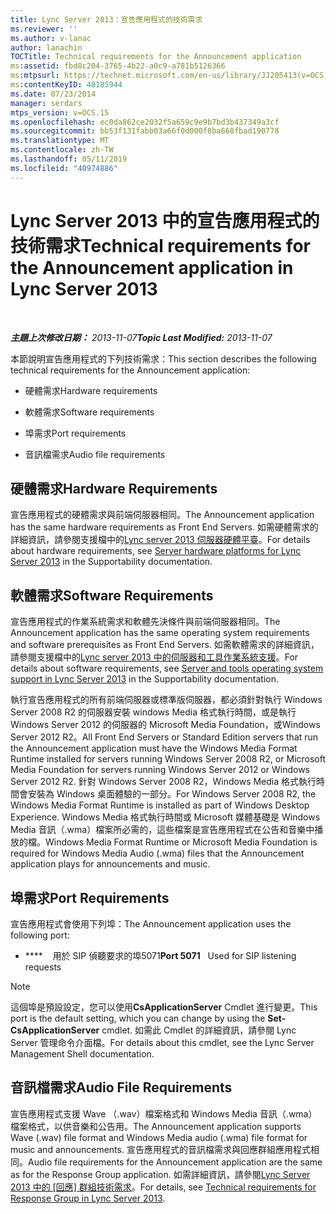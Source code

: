 ```yaml
---
title: Lync Server 2013：宣告應用程式的技術需求
ms.reviewer: ''
ms.author: v-lanac
author: lanachin
TOCTitle: Technical requirements for the Announcement application
ms:assetid: fbd8c204-3765-4b22-a0c9-a781b5126366
ms:mtpsurl: https://technet.microsoft.com/en-us/library/JJ205413(v=OCS.15)
ms:contentKeyID: 48185944
ms.date: 07/23/2014
manager: serdars
mtps_version: v=OCS.15
ms.openlocfilehash: ec0da862ce2032f5a659c9e9b7bd3b437349a3cf
ms.sourcegitcommit: bb53f131fabb03a66f0d000f8ba668fbad190778
ms.translationtype: MT
ms.contentlocale: zh-TW
ms.lasthandoff: 05/11/2019
ms.locfileid: "40974886"
---
```

<div data-xmlns="http://www.w3.org/1999/xhtml">

<div class="topic" data-xmlns="http://www.w3.org/1999/xhtml" data-msxsl="urn:schemas-microsoft-com:xslt" data-cs="http://msdn.microsoft.com/en-us/">

<div data-asp="http://msdn2.microsoft.com/asp">

# <a name="technical-requirements-for-the-announcement-application-in-lync-server-2013"></a><span data-ttu-id="ffef4-102">Lync Server 2013 中的宣告應用程式的技術需求</span><span class="sxs-lookup"><span data-stu-id="ffef4-102">Technical requirements for the Announcement application in Lync Server 2013</span></span>

</div>

<div id="mainSection">

<div id="mainBody">

<span> </span>

<span data-ttu-id="ffef4-103">_**主題上次修改日期：** 2013-11-07_</span><span class="sxs-lookup"><span data-stu-id="ffef4-103">_**Topic Last Modified:** 2013-11-07_</span></span>

<span data-ttu-id="ffef4-104">本節說明宣告應用程式的下列技術需求：</span><span class="sxs-lookup"><span data-stu-id="ffef4-104">This section describes the following technical requirements for the Announcement application:</span></span>

  - <span data-ttu-id="ffef4-105">硬體需求</span><span class="sxs-lookup"><span data-stu-id="ffef4-105">Hardware requirements</span></span>

  - <span data-ttu-id="ffef4-106">軟體需求</span><span class="sxs-lookup"><span data-stu-id="ffef4-106">Software requirements</span></span>

  - <span data-ttu-id="ffef4-107">埠需求</span><span class="sxs-lookup"><span data-stu-id="ffef4-107">Port requirements</span></span>

  - <span data-ttu-id="ffef4-108">音訊檔需求</span><span class="sxs-lookup"><span data-stu-id="ffef4-108">Audio file requirements</span></span>

<div>

## <a name="hardware-requirements"></a><span data-ttu-id="ffef4-109">硬體需求</span><span class="sxs-lookup"><span data-stu-id="ffef4-109">Hardware Requirements</span></span>

<span data-ttu-id="ffef4-110">宣告應用程式的硬體需求與前端伺服器相同。</span><span class="sxs-lookup"><span data-stu-id="ffef4-110">The Announcement application has the same hardware requirements as Front End Servers.</span></span> <span data-ttu-id="ffef4-111">如需硬體需求的詳細資訊，請參閱支援檔中的[Lync server 2013 伺服器硬體平臺](lync-server-2013-server-hardware-platforms.md)。</span><span class="sxs-lookup"><span data-stu-id="ffef4-111">For details about hardware requirements, see [Server hardware platforms for Lync Server 2013](lync-server-2013-server-hardware-platforms.md) in the Supportability documentation.</span></span>

</div>

<div>

## <a name="software-requirements"></a><span data-ttu-id="ffef4-112">軟體需求</span><span class="sxs-lookup"><span data-stu-id="ffef4-112">Software Requirements</span></span>

<span data-ttu-id="ffef4-113">宣告應用程式的作業系統需求和軟體先決條件與前端伺服器相同。</span><span class="sxs-lookup"><span data-stu-id="ffef4-113">The Announcement application has the same operating system requirements and software prerequisites as Front End Servers.</span></span> <span data-ttu-id="ffef4-114">如需軟體需求的詳細資訊，請參閱支援檔中的[Lync server 2013 中的伺服器和工具作業系統支援](lync-server-2013-server-and-tools-operating-system-support.md)。</span><span class="sxs-lookup"><span data-stu-id="ffef4-114">For details about software requirements, see [Server and tools operating system support in Lync Server 2013](lync-server-2013-server-and-tools-operating-system-support.md) in the Supportability documentation.</span></span>

<span data-ttu-id="ffef4-115">執行宣告應用程式的所有前端伺服器或標準版伺服器，都必須針對執行 Windows Server 2008 R2 的伺服器安裝 windows Media 格式執行時間，或是執行 Windows Server 2012 的伺服器的 Microsoft Media Foundation，或Windows Server 2012 R2。</span><span class="sxs-lookup"><span data-stu-id="ffef4-115">All Front End Servers or Standard Edition servers that run the Announcement application must have the Windows Media Format Runtime installed for servers running Windows Server 2008 R2, or Microsoft Media Foundation for servers running Windows Server 2012 or Windows Server 2012 R2.</span></span> <span data-ttu-id="ffef4-116">針對 Windows Server 2008 R2，Windows Media 格式執行時間會安裝為 Windows 桌面體驗的一部分。</span><span class="sxs-lookup"><span data-stu-id="ffef4-116">For Windows Server 2008 R2, the Windows Media Format Runtime is installed as part of Windows Desktop Experience.</span></span> <span data-ttu-id="ffef4-117">Windows Media 格式執行時間或 Microsoft 媒體基礎是 Windows Media 音訊（.wma）檔案所必需的，這些檔案是宣告應用程式在公告和音樂中播放的檔。</span><span class="sxs-lookup"><span data-stu-id="ffef4-117">Windows Media Format Runtime or Microsoft Media Foundation is required for Windows Media Audio (.wma) files that the Announcement application plays for announcements and music.</span></span>

</div>

<div>

## <a name="port-requirements"></a><span data-ttu-id="ffef4-118">埠需求</span><span class="sxs-lookup"><span data-stu-id="ffef4-118">Port Requirements</span></span>

<span data-ttu-id="ffef4-119">宣告應用程式會使用下列埠：</span><span class="sxs-lookup"><span data-stu-id="ffef4-119">The Announcement application uses the following port:</span></span>

  - <span data-ttu-id="ffef4-120">\*\*\*\*    用於 SIP 偵聽要求的埠5071</span><span class="sxs-lookup"><span data-stu-id="ffef4-120">**Port 5071**   Used for SIP listening requests</span></span>

<div>


> [!NOTE]  
> <span data-ttu-id="ffef4-121">這個埠是預設設定，您可以使用<STRONG>CsApplicationServer</STRONG> Cmdlet 進行變更。</span><span class="sxs-lookup"><span data-stu-id="ffef4-121">This port is the default setting, which you can change by using the <STRONG>Set-CsApplicationServer</STRONG> cmdlet.</span></span> <span data-ttu-id="ffef4-122">如需此 Cmdlet 的詳細資訊，請參閱 Lync Server 管理命令介面檔。</span><span class="sxs-lookup"><span data-stu-id="ffef4-122">For details about this cmdlet, see the Lync Server Management Shell documentation.</span></span>



</div>

</div>

<div>

## <a name="audio-file-requirements"></a><span data-ttu-id="ffef4-123">音訊檔需求</span><span class="sxs-lookup"><span data-stu-id="ffef4-123">Audio File Requirements</span></span>

<span data-ttu-id="ffef4-124">宣告應用程式支援 Wave （.wav）檔案格式和 Windows Media 音訊（.wma）檔案格式，以供音樂和公告用。</span><span class="sxs-lookup"><span data-stu-id="ffef4-124">The Announcement application supports Wave (.wav) file format and Windows Media audio (.wma) file format for music and announcements.</span></span> <span data-ttu-id="ffef4-125">宣告應用程式的音訊檔需求與回應群組應用程式相同。</span><span class="sxs-lookup"><span data-stu-id="ffef4-125">Audio file requirements for the Announcement application are the same as for the Response Group application.</span></span> <span data-ttu-id="ffef4-126">如需詳細資訊，請參閱[Lync Server 2013 中的 [回應] 群組技術需求](lync-server-2013-technical-requirements-for-response-group.md)。</span><span class="sxs-lookup"><span data-stu-id="ffef4-126">For details, see [Technical requirements for Response Group in Lync Server 2013](lync-server-2013-technical-requirements-for-response-group.md).</span></span>

</div>

</div>

<span> </span>

</div>

</div>

</div>

